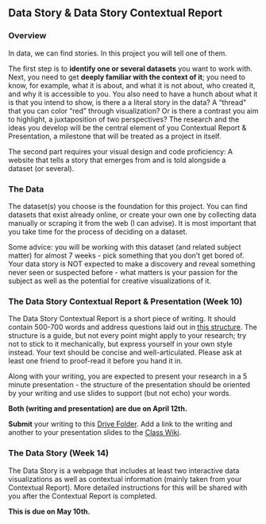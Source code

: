 ## Data Story & Data Story Contextual Report

### Overview

In data, we can find stories. In this project you will tell one of them.

The first step is to **identify one or several datasets** you want to work with. Next, you need to get **deeply familiar with the context of it**; you need to know, for example, what it is about, and what it is not about, who created it, and why it is accessible to you. You also need to have a hunch about what it is that you intend to show, is there a a literal story in the data? A “thread" that you can color “red” through visualization? Or is there a contrast you aim to highlight, a juxtaposition of two perspectives? The research and the ideas you develop will be the central element of you Contextual Report & Presentation, a milestone that will be treated as a project in itself.

The second part requires your visual design and code proficiency: A website that tells a story that emerges from and is told alongside a dataset (or several).

### The Data

The dataset(s) you choose is the foundation for this project. You can find datasets that exist already online, or create your own one by collecting data manually or scraping it from the web (I can advise). It is most important that you take time for the process of deciding on a dataset.

Some advice: you will be working with this dataset (and related subject matter) for almost 7 weeks - pick something that you don’t get bored of. Your data story is NOT expected to make a discovery and reveal something never seen or suspected before - what matters is your passion for the subject as well as the potential for creative visualizations of it.

### The Data Story Contextual Report & Presentation (Week 10)

The Data Story Contextual Report is a short piece of writing. It should contain 500-700 words and address questions laid out in [this structure](../contextual-report-guide). The structure is a guide, but not every point might apply to your research; try not to stick to it mechanically, but express yourself in your own style instead. Your text should be concise and well-articulated. Please ask at least one friend to proof-read it before you hand it in.

Along with your writing, you are expected to present your research in a 5 minute presentation - the structure of the presentation should be oriented by your writing and use slides to support (but not echo) your words.

**Both (writing and presentation) are due on April 12th.**

**Submit** your writing to this [Drive Folder](https://drive.google.com/drive/folders/1YH60YvPJahddMmV_nOsb2LzMEEuAfdR1?usp=sharing). Add a link to the writing and another to your presentation slides to the [Class Wiki](https://github.com/leoneckert/critical-data-and-visualization-spring-2021/wiki).


### The Data Story (Week 14)

The Data Story is a webpage that includes at least two interactive data visualizations as well as contextual information (mainly taken from your Contextual Report). More detailed instructions for this will be shared with you after the Contextual Report is completed.

**This is due on May 10th.**
